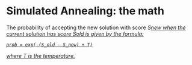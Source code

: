 # Simulated Annealing: the math

The probability of accepting the new solution with score <i>S<u>new<u/><i/> when the current solution has score  <i>S<u>old<u/><i/> is given by the formula:
  

    prob = exp(-(S_old - S_new) ÷ T)

 where T is the temperature.

